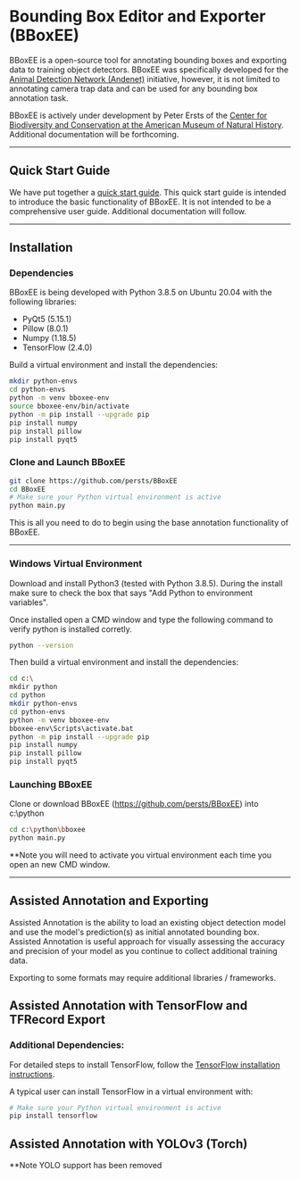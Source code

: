 # Bounding Box Editor and Exporter (BBoxEE)

BBoxEE is a open-source tool for annotating bounding boxes and exporting data to training object detectors. BBoxEE was specifically developed for the [Animal Detection Network (Andenet)](http://biodiversityinformatics.amnh.org/ml4conservation/animal-detection-network/) initiative, however, it is not limited to annotating camera trap data and can be used for any bounding box annotation task.

BBoxEE is actively under development by Peter Ersts of the [Center for Biodiversity and Conservation at the American Museum of Natural History](https://www.amnh.org/our-research/center-for-biodiversity-conservation). Additional documentation will be forthcoming.

------
## Quick Start Guide
We have put together a [quick start guide](https://github.com/persts/BBoxEE/blob/master/doc/Quick%20Start%20Guide.pdf). This quick start guide is intended to introduce the basic functionality of BBoxEE. It is not intended to be a comprehensive user guide. Additional documentation will follow.

------
## Installation

### Dependencies
BBoxEE is being developed with Python 3.8.5 on Ubuntu 20.04 with the following libraries:

* PyQt5 (5.15.1)
* Pillow (8.0.1)
* Numpy (1.18.5)
* TensorFlow (2.4.0)

Build a virtual environment and install the dependencies:
```bash
mkdir python-envs
cd python-envs
python -m venv bboxee-env
source bboxee-env/bin/activate
python -m pip install --upgrade pip
pip install numpy
pip install pillow
pip install pyqt5
```

### Clone and Launch BBoxEE
```bash
git clone https://github.com/persts/BBoxEE
cd BBoxEE
# Make sure your Python virtual environment is active
python main.py
```
This is all you need to do to begin using the base annotation functionality of BBoxEE.

------
### Windows Virtual Environment
Download and install Python3 (tested with Python 3.8.5). During the install make sure
to check the box that says "Add Python to environment variables".

Once installed open a CMD window and type the following command to verify python is installed corretly.
```bash
python --version
```
Then build a virtual environment and install the dependencies:
```bash
cd c:\
mkdir python
cd python
mkdir python-envs
cd python-envs
python -m venv bboxee-env
bboxee-env\Scripts\activate.bat
python -m pip install --upgrade pip
pip install numpy
pip install pillow
pip install pyqt5
```
### Launching BBoxEE
Clone or download BBoxEE (https://github.com/persts/BBoxEE) into c:\python

```bash
cd c:\python\bboxee
python main.py
```
**Note you will need to activate you virtual environment each time you open an new CMD window.

------

## Assisted Annotation and Exporting

Assisted Annotation is the ability to load an existing object detection model and use the model's prediction(s) as initial annotated bounding box. Assisted Annotation is useful approach for visually assessing the accuracy and precision of your model as you continue to collect additional training data. 

Exporting to some formats may require additional libraries / frameworks.

## Assisted Annotation with TensorFlow and TFRecord Export

### Additional Dependencies:
For detailed steps to install TensorFlow, follow the [TensorFlow installation instructions](https://www.tensorflow.org/install/). 

A typical user can install TensorFlow in a virtual environment with:
``` bash
# Make sure your Python virtual environment is active
pip install tensorflow

```

## Assisted Annotation with YOLOv3 (Torch)
**Note YOLO support has been removed

